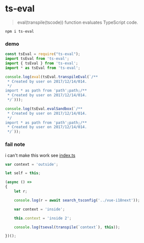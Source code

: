 # ts-eval

> eval(transpile(tscode)) function evaluates TypeScript code.

`npm i ts-eval`

### demo

```javascript
const tsEval = require("ts-eval");
import tsEval from 'ts-eval';
import { tsEval } from 'ts-eval';
import * as tsEval from 'ts-eval';
```

```javascript
console.log(eval(tsEval.transpileEval(`/**
 * Created by user on 2017/12/14/014.
 */
import * as path from 'path';path;/**
 * Created by user on 2017/12/14/014.
 */`)));
```

```javascript
console.log(tsEval.evalSandbox(`/**
 * Created by user on 2017/12/14/014.
 */
import * as path from 'path';path;/**
 * Created by user on 2017/12/14/014.
 */`));
```

### fail note

i can't make this work see [index.ts](index.ts)

```javascript
var context = 'outside';

let self = this;

(async () =>
{
	let r;

	console.log(r = await search_tsconfig('../vue-i18next'));

	var context = 'inside';

	this.context = 'inside 2';

	console.log(tseval(transpile(`context`), this));

})();
```
